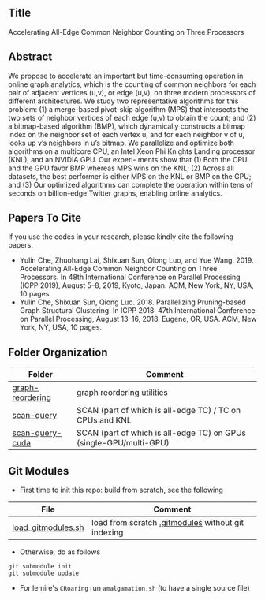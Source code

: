 ## Title 

Accelerating All-Edge Common Neighbor Counting on Three Processors  

## Abstract

We propose to accelerate an important but time-consuming operation 
in online graph analytics, which is the counting of common
neighbors for each pair of adjacent vertices (u,v), or edge (u,v),
on three modern processors of different architectures. We study
two representative algorithms for this problem: (1) a merge-based
pivot-skip algorithm (MPS) that intersects the two sets of neighbor
vertices of each edge (u,v) to obtain the count; and (2) a bitmap-based 
algorithm (BMP), which dynamically constructs a bitmap
index on the neighbor set of each vertex u, and for each neighbor
v of u, looks up v’s neighbors in u’s bitmap. We parallelize and
optimize both algorithms on a multicore CPU, an Intel Xeon Phi
Knights Landing processor (KNL), and an NVIDIA GPU. Our experi-
ments show that (1) Both the CPU and the GPU favor BMP whereas
MPS wins on the KNL; (2) Across all datasets, the best performer is
either MPS on the KNL or BMP on the GPU; and (3) Our optimized
algorithms can complete the operation within tens of seconds on
billion-edge Twitter graphs, enabling online analytics.

## Papers To Cite

If you use the codes in your research, please kindly cite the following papers.

* Yulin Che, Zhuohang Lai, Shixuan Sun, Qiong Luo, and Yue Wang. 2019.
Accelerating All-Edge Common Neighbor Counting on Three Processors.
In 48th International Conference on Parallel Processing (ICPP 2019), August
5–8, 2019, Kyoto, Japan. ACM, New York, NY, USA, 10 pages. 
* Yulin Che, Shixuan Sun, Qiong Luo. 2018. Parallelizing Pruning-based Graph Structural Clustering. 
In ICPP 2018: 47th International Conference on Parallel Processing, August 13–16, 2018, 
Eugene, OR, USA. ACM, New York, NY, USA, 10 pages.

## Folder Organization

Folder | Comment
--- | ---
[graph-reordering](graph-reordering) | graph reordering utilities
[scan-query](scan-query) | SCAN (part of which is all-edge TC) / TC on CPUs and KNL
[scan-query-cuda](scan-query-cuda) | SCAN (part of which is all-edge TC) on GPUs (single-GPU/multi-GPU)

## Git Modules

* First time to init this repo: build from scratch, see the following 

File | Comment
--- | ---
[load_gitmodules.sh](load_gitmodules.sh) | load from scratch [.gitmodules](.gitmodules) without git indexing

* Otherwise, do as follows

```
git submodule init
git submodule update
```

* For lemire's `CRoaring` run `amalgamation.sh` (to have a single source file)